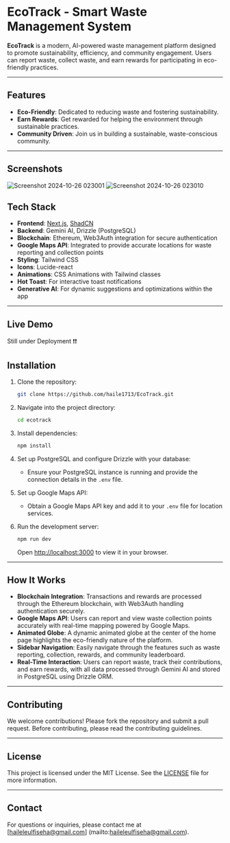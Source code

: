 
# EcoTrack - Smart Waste Management System

**EcoTrack** is a modern, AI-powered waste management platform designed to promote sustainability, efficiency, and community engagement. Users can report waste, collect waste, and earn rewards for participating in eco-friendly practices.

---

## Features

- **Eco-Friendly**: Dedicated to reducing waste and fostering sustainability.
- **Earn Rewards**: Get rewarded for helping the environment through sustainable practices.
- **Community Driven**: Join us in building a sustainable, waste-conscious community.

---
## Screenshots
![Screenshot 2024-10-26 023001](https://github.com/user-attachments/assets/ab6b47ee-33cc-43ef-8a8f-4fa3c76d8e03)
![Screenshot 2024-10-26 023010](https://github.com/user-attachments/assets/a0778d79-e725-465c-b8c6-d29a60fa749b)

## Tech Stack

- **Frontend**: [Next.js](https://nextjs.org/), [ShadCN](https://shadcn.dev/)
- **Backend**: Gemini AI, Drizzle (PostgreSQL)
- **Blockchain**: Ethereum, Web3Auth integration for secure authentication
- **Google Maps API**: Integrated to provide accurate locations for waste reporting and collection points
- **Styling**: Tailwind CSS
- **Icons**: Lucide-react
- **Animations**: CSS Animations with Tailwind classes
- **Hot Toast**: For interactive toast notifications
- **Generative AI**: For dynamic suggestions and optimizations within the app

---
## Live Demo
Still under Deployment ❗️❗️
## Installation

1. Clone the repository:
   ```bash
   git clone https://github.com/haile1713/EcoTrack.git
   ```

2. Navigate into the project directory:
   ```bash
   cd ecotrack
   ```

3. Install dependencies:
   ```bash
   npm install
   ```

4. Set up PostgreSQL and configure Drizzle with your database:
   - Ensure your PostgreSQL instance is running and provide the connection details in the `.env` file.

5. Set up Google Maps API:
   - Obtain a Google Maps API key and add it to your `.env` file for location services.

6. Run the development server:
   ```bash
   npm run dev
   ```

   Open [http://localhost:3000](http://localhost:3000) to view it in your browser.

---

## How It Works

- **Blockchain Integration**: Transactions and rewards are processed through the Ethereum blockchain, with Web3Auth handling authentication securely.
- **Google Maps API**: Users can report and view waste collection points accurately with real-time mapping powered by Google Maps.
- **Animated Globe**: A dynamic animated globe at the center of the home page highlights the eco-friendly nature of the platform.
- **Sidebar Navigation**: Easily navigate through the features such as waste reporting, collection, rewards, and community leaderboard.
- **Real-Time Interaction**: Users can report waste, track their contributions, and earn rewards, with all data processed through Gemini AI and stored in PostgreSQL using Drizzle ORM.
  
---

## Contributing

We welcome contributions! Please fork the repository and submit a pull request. Before contributing, please read the contributing guidelines.

---

## License

This project is licensed under the MIT License. See the [LICENSE](LICENSE) file for more information.

---

## Contact

For questions or inquiries, please contact me at [haileleulfiseha@gmail.com]
(mailto:haileleulfiseha@gmail.com).

